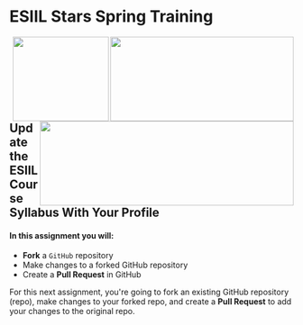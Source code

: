 # **ESIIL Stars Spring Training**
<img align="right" width="325" height="150" src="https://esiil.org/sites/default/files/ESIIL_logo.png">

<img align="right" width="170" height="150" src="https://pbs.twimg.com/profile_images/1102342372438925312/64xKJFPk_400x400.png">

<img align="right" width="450" height="150" src="https://cires.colorado.edu/sites/all/themes/CIRES_Bootstrap/icons/cires/cires-triplet-new-new_1.png">

## Update the ESIIL Course Syllabus With Your Profile

#### In this assignment you will: 
* **Fork** a `GitHub` repository
* Make changes to a forked GitHub repository
* Create a **Pull Request** in GitHub

For this next assignment, you're going to fork an existing GitHub repository (repo), make changes to your forked repo, and create a 
**Pull Request** to add your changes to the original repo.

